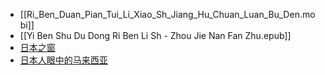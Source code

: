 - [[Ri_Ben_Duan_Pian_Tui_Li_Xiao_Sh_Jiang_Hu_Chuan_Luan_Bu_Den.mobi]]
- [[Yi Ben Shu Du Dong Ri Ben Li Sh - Zhou Jie  Nan Fan  Zhu.epub]]
- [日本之窗](https://kuencheng.my/Online.aspx?STM=Hvw14gJ1&NTF=Of4Qlkm0UlKOW4DeQXaC7cp2RvTQEwUhHKbE0B2FUJeDLT9cIClJAOar-VNN3ILUs1HzvA2&DISQ=d5ExuG5zizPkBcxdy_WpHMvtnx2brcKfHYJSL_LJCD0KlRLRd2FU6EixFgN8VBWpkDXVKQ2)
- [日本人眼中的马来西亚](https://kuencheng.my/Online.aspx?STM=K1yOx0OF&NTF=MUTXTF6XWNy3ZKvr5hw0z7wOB31Y2KgOylDz6aRMl59dktG30eHxlan4hWURbe-1QXKknw2&DISQ=Uj2HgvUW7mRkizMiYOgaF5Xk4Zjt6lWUHwVYXi3as-yRs6h5Mryw3jg8tyEHP_a9bGGCGg2)